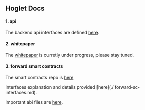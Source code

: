 
<!-- END doctoc generated TOC please keep comment here to allow auto update -->

## Hoglet Docs

#### 1. api
The backend api interfaces are defined [here](./backend-api.md).

#### 2. whitepaper
The [whitepaper](https://hoglet.gitbook.io/hoglet/) is curretly under progress, please stay tuned.

#### 3. forward smart contracts
The smart contracts repo is [here](https://github.com/HogletCore/forward)

Interfaces explanation and details provided [here](./
forward-sc-interfaces.md).

Important abi files are [here](./resource/forward-abi).
